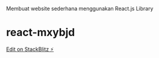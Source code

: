 Membuat website sederhana menggunakan React.js Library 

# react-mxybjd

[Edit on StackBlitz ⚡️](https://stackblitz.com/edit/react-mxybjd)